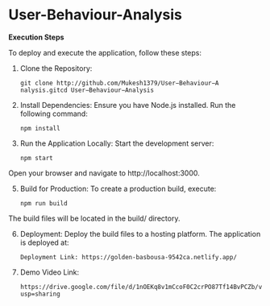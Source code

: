 # User-Behaviour-Analysis

**Execution Steps**

To deploy and execute the application, follow these steps:

1. Clone the Repository:

       git clone http://github.com/Mukesh1379/User−Behaviour−A nalysis.gitcd User−Behaviour−Analysis

3. Install Dependencies: Ensure you have Node.js installed. Run the following command:

       npm install

4. Run the Application Locally: Start the development server:

       npm start

Open your browser and navigate to http://localhost:3000.

5. Build for Production: To create a production build, execute:

       npm run build

The build files will be located in the build/ directory.

6. Deployment: Deploy the build files to a hosting platform. The application is
deployed at:

       Deployment Link: https://golden-basbousa-9542ca.netlify.app/

7. Demo Video Link:

       https://drive.google.com/file/d/1nOEKq8v1mCcoF0C2crPO87Tf14BvPCZb/view?usp=sharing
